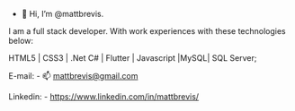 - 👋 Hi, I’m @mattbrevis.

I am a full stack developer. With work experiences with these technologies below:

HTML5 | CSS3 | .Net C# | Flutter | Javascript |MySQL| SQL Server;

E-mail: - 📫 mattbrevis@gmail.com

Linkedin: - https://www.linkedin.com/in/mattbrevis/
 
<!---
mattbrevis/mattbrevis is a ✨ special ✨ repository because its `README.md` (this file) appears on your GitHub profile.
You can click the Preview link to take a look at your changes.
--->
